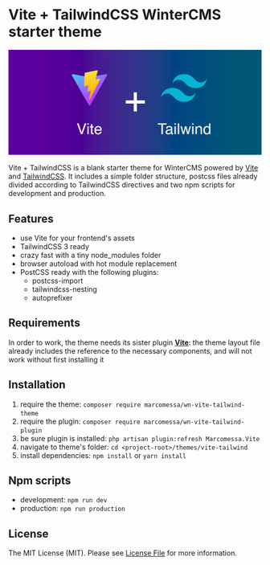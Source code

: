 # Vite + TailwindCSS WinterCMS starter theme

![alt text](https://github.com/marcomessa/wn-vite-tailwind-theme/blob/main/vite-theme.jpg?raw=true)

Vite + TailwindCSS is a blank starter theme for WinterCMS powered by [Vite](https://vitejs.dev/) and [TailwindCSS](https://tailwindcss.com/). It includes a simple folder structure, postcss files already divided according to TailwindCSS directives and two npm scripts for development and production.

## Features
- use Vite for your frontend's assets
- TailwindCSS 3 ready
- crazy fast with a tiny node_modules folder
- browser autoload with hot module replacement
- PostCSS ready with the following plugins:
    - postcss-import
    - tailwindcss-nesting
    - autoprefixer

## Requirements
In order to work, the theme needs its sister plugin [**Vite**](https://github.com/marcomessa/wn-vite-plugin): the theme layout file already includes the reference to the necessary components, and will not work without first installing it

## Installation
1. require the theme: `composer require marcomessa/wn-vite-tailwind-theme`
2. require the plugin: `composer require marcomessa/wn-vite-tailwind-plugin`
3. be sure plugin is installed: `php artisan plugin:refresh Marcomessa.Vite`
4. navigate to theme's folder: `cd <project-root>/themes/vite-tailwind`
5. install dependencies: `npm install` or `yarn install`

## Npm scripts
- development: `npm run dev`
- production: `npm run production`

## License
The MIT License (MIT). Please see [License File](https://github.com/marcomessa/wintercms-vite-tailwind-theme/blob/master/LICENSE) for more information.

